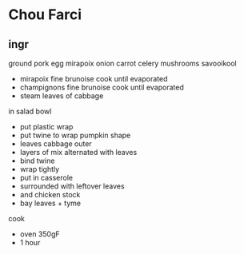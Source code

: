 # Chou Farci

ingr
---
ground pork
egg
mirapoix onion carrot celery
mushrooms
savooikool

- mirapoix fine brunoise cook until evaporated
- champignons fine brunoise cook until evaporated
- steam leaves of cabbage

in salad bowl
- put plastic wrap
- put twine to wrap pumpkin shape
- leaves cabbage outer
- layers of mix alternated with leaves
- bind twine
- wrap tightly
- put in casserole
- surrounded with leftover leaves
- and chicken stock
- bay leaves + tyme

cook
- oven 350gF
- 1 hour
